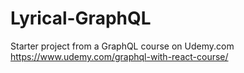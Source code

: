 # Lyrical-GraphQL
Starter project from a GraphQL course on Udemy.com
https://www.udemy.com/graphql-with-react-course/
